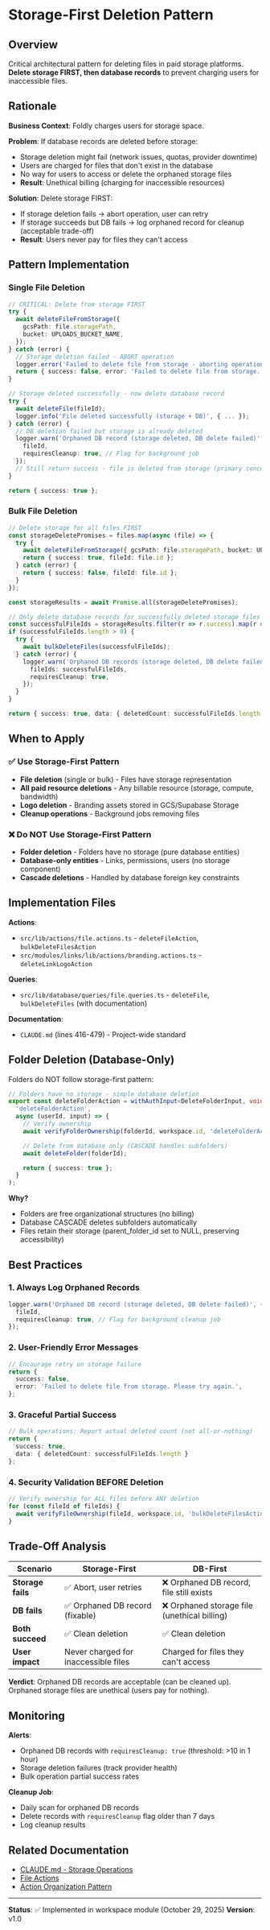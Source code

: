 # Storage-First Deletion Pattern

## Overview

Critical architectural pattern for deleting files in paid storage platforms. **Delete storage FIRST, then database records** to prevent charging users for inaccessible files.

## Rationale

**Business Context**: Foldly charges users for storage space.

**Problem**: If database records are deleted before storage:
- Storage deletion might fail (network issues, quotas, provider downtime)
- Users are charged for files that don't exist in the database
- No way for users to access or delete the orphaned storage files
- **Result**: Unethical billing (charging for inaccessible resources)

**Solution**: Delete storage FIRST:
- If storage deletion fails → abort operation, user can retry
- If storage succeeds but DB fails → log orphaned record for cleanup (acceptable trade-off)
- **Result**: Users never pay for files they can't access

## Pattern Implementation

### Single File Deletion

```typescript
// CRITICAL: Delete from storage FIRST
try {
  await deleteFileFromStorage({
    gcsPath: file.storagePath,
    bucket: UPLOADS_BUCKET_NAME,
  });
} catch (error) {
  // Storage deletion failed - ABORT operation
  logger.error('Failed to delete file from storage - aborting operation', { ... });
  return { success: false, error: 'Failed to delete file from storage. Please try again.' };
}

// Storage deleted successfully - now delete database record
try {
  await deleteFile(fileId);
  logger.info('File deleted successfully (storage + DB)', { ... });
} catch (error) {
  // DB deletion failed but storage is already deleted
  logger.warn('Orphaned DB record (storage deleted, DB delete failed)', {
    fileId,
    requiresCleanup: true, // Flag for background job
  });
  // Still return success - file is deleted from storage (primary concern)
}

return { success: true };
```

### Bulk File Deletion

```typescript
// Delete storage for all files FIRST
const storageDeletePromises = files.map(async (file) => {
  try {
    await deleteFileFromStorage({ gcsPath: file.storagePath, bucket: UPLOADS_BUCKET_NAME });
    return { success: true, fileId: file.id };
  } catch (error) {
    return { success: false, fileId: file.id };
  }
});

const storageResults = await Promise.all(storageDeletePromises);

// Only delete database records for successfully deleted storage files
const successfulFileIds = storageResults.filter(r => r.success).map(r => r.fileId);
if (successfulFileIds.length > 0) {
  try {
    await bulkDeleteFiles(successfulFileIds);
  } catch (error) {
    logger.warn('Orphaned DB records (storage deleted, DB delete failed)', {
      fileIds: successfulFileIds,
      requiresCleanup: true,
    });
  }
}

return { success: true, data: { deletedCount: successfulFileIds.length } };
```

## When to Apply

### ✅ Use Storage-First Pattern

- **File deletion** (single or bulk) - Files have storage representation
- **All paid resource deletions** - Any billable resource (storage, compute, bandwidth)
- **Logo deletion** - Branding assets stored in GCS/Supabase Storage
- **Cleanup operations** - Background jobs removing files

### ❌ Do NOT Use Storage-First Pattern

- **Folder deletion** - Folders have no storage (pure database entities)
- **Database-only entities** - Links, permissions, users (no storage component)
- **Cascade deletions** - Handled by database foreign key constraints

## Implementation Files

**Actions**:
- `src/lib/actions/file.actions.ts` - `deleteFileAction`, `bulkDeleteFilesAction`
- `src/modules/links/lib/actions/branding.actions.ts` - `deleteLinkLogoAction`

**Queries**:
- `src/lib/database/queries/file.queries.ts` - `deleteFile`, `bulkDeleteFiles` (with documentation)

**Documentation**:
- `CLAUDE.md` (lines 416-479) - Project-wide standard

## Folder Deletion (Database-Only)

Folders do NOT follow storage-first pattern:

```typescript
// Folders have no storage - simple database deletion
export const deleteFolderAction = withAuthInput<DeleteFolderInput, void>(
  'deleteFolderAction',
  async (userId, input) => {
    // Verify ownership
    await verifyFolderOwnership(folderId, workspace.id, 'deleteFolderAction');

    // Delete from database only (CASCADE handles subfolders)
    await deleteFolder(folderId);

    return { success: true };
  }
);
```

**Why?**
- Folders are free organizational structures (no billing)
- Database CASCADE deletes subfolders automatically
- Files retain their storage (parent_folder_id set to NULL, preserving accessibility)

## Best Practices

### 1. Always Log Orphaned Records
```typescript
logger.warn('Orphaned DB record (storage deleted, DB delete failed)', {
  fileId,
  requiresCleanup: true, // Flag for background cleanup job
});
```

### 2. User-Friendly Error Messages
```typescript
// Encourage retry on storage failure
return {
  success: false,
  error: 'Failed to delete file from storage. Please try again.',
};
```

### 3. Graceful Partial Success
```typescript
// Bulk operations: Report actual deleted count (not all-or-nothing)
return {
  success: true,
  data: { deletedCount: successfulFileIds.length }
};
```

### 4. Security Validation BEFORE Deletion
```typescript
// Verify ownership for ALL files before ANY deletion
for (const fileId of fileIds) {
  await verifyFileOwnership(fileId, workspace.id, 'bulkDeleteFilesAction');
}
```

## Trade-Off Analysis

| Scenario | Storage-First | DB-First |
|----------|--------------|----------|
| **Storage fails** | ✅ Abort, user retries | ❌ Orphaned DB record, file still exists |
| **DB fails** | ✅ Orphaned DB record (fixable) | ❌ Orphaned storage file (unethical billing) |
| **Both succeed** | ✅ Clean deletion | ✅ Clean deletion |
| **User impact** | Never charged for inaccessible files | Charged for files they can't access |

**Verdict**: Orphaned DB records are acceptable (can be cleaned up). Orphaned storage files are unethical (users pay for nothing).

## Monitoring

**Alerts**:
- Orphaned DB records with `requiresCleanup: true` (threshold: >10 in 1 hour)
- Storage deletion failures (track provider health)
- Bulk operation partial success rates

**Cleanup Job**:
- Daily scan for orphaned DB records
- Delete records with `requiresCleanup` flag older than 7 days
- Log cleanup results

## Related Documentation

- [CLAUDE.md - Storage Operations](../../CLAUDE.md#storage-operations)
- [File Actions](../../src/lib/actions/file.actions.ts)
- [Action Organization Pattern](./action-organization-pattern.md)

---

**Status**: ✅ Implemented in workspace module (October 29, 2025)
**Version**: v1.0
